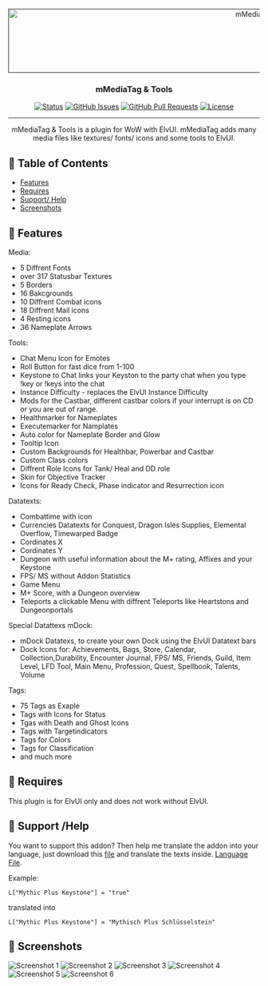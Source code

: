 <p align="center">
  <a href="" rel="noopener">
 <img width=1024px height=128px src="https://raw.githubusercontent.com/mBlinkii/mMediaTag/dev/mmt_logo.png" alt="mMediaTag & Tools"></a>
</p>

<h3 align="center">mMediaTag & Tools</h3>

<div align="center">

[![Status](https://img.shields.io/badge/status-active-success.svg)]()
[![GitHub Issues](https://img.shields.io/github/issues/mBlinkii/mMediaTag.svg)](https://github.com/mBlinkii/mMediaTag/issues)
[![GitHub Pull Requests](https://img.shields.io/github/issues-pr/mBlinkii/mMediaTag.svg)](https://github.com/mBlinkii/mMediaTag/pulls)
[![License](https://img.shields.io/badge/license-ARR-blue.svg)](https://github.com/mBlinkii/mMediaTag/blob/dev/LICENSE.txt)

</div>

---

<p align="center"> mMediaTag & Tools is a plugin for WoW with ElvUI. mMediaTag adds many media files like textures/ fonts/ icons and some tools to ElvUI.
    <br> 
</p>

## 📝 Table of Contents

- [Features](#features)
- [Requires](#requires)
- [Support/ Help](#help)
- [Screenshots](#screenshots)


## 🧐 Features <a name = "features"></a>

Media:
- 5 Diffrent Fonts
- over 317 Statusbar Textures
- 5 Borders
- 16 Bakcgrounds
- 10 Diffrent Combat icons
- 18 Diffrent Mail icons
- 4 Resting icons
- 36 Nameplate Arrows

Tools:
- Chat Menu Icon for Emotes
- Roll Button for fast dice from 1-100
- Keystone to Chat links your Keyston to the party chat when you type !key or !keys into the chat
- Instance Difficulty - replaces the ElvUI Instance Difficulty
- Mods for the Castbar, different castbar colors if your interrupt is on CD or you are out of range.
- Healthmarker for Nameplates
- Executemarker for Namplates
- Auto color for Nameplate Border and Glow
- Tooltip Icon
- Custom Backgrounds for Healthbar, Powerbar and Castbar
- Custom Class colors
- Diffrent Role Icons for Tank/ Heal and DD role
- Skin for Objective Tracker
- Icons for Ready Check, Phase indicator and Resurrection icon

Datatexts:
- Combattime with icon
- Currencies Datatexts for Conquest, Dragon Isles Supplies, Elemental Overflow, Timewarped Badge
- Cordinates X
- Cordinates Y
- Dungeon with useful information about the M+ rating, Affixes and your Keystone
- FPS/ MS without Addon Statistics
- Game Menu
- M+ Score, with a Dungeon overview
- Teleports a clickable Menu with diffrent Teleports like Heartstons and Dungeonportals

Special Datattexs mDock:
- mDock Datatexs, to create your own Dock using the ElvUI Datatext bars
- Dock Icons for: Achievements, Bags, Store, Calendar, Collection,Durability, Encounter Journal, FPS/ MS, Friends, Guild, Item Level, LFD Tool, Main Menu, Profession, Quest, Spellbook, Talents, Volume

Tags:
- 75 Tags as Exaple
- Tags with Icons for Status
- Tgas with Death and Ghost Icons
- Tags with Targetindicators
- Tags for Colors
- Tags for Classification
- and much more

## 🔧 Requires <a name = "requires"></a>

This plugin is for ElvUI only and does not work without ElvUI.

## 🎈 Support /Help <a name="help"></a>

You want to support this addon? Then help me translate the addon into your language, just download this [file](https://github.com/mBlinkii/mMediaTag/blob/dev/translation_example.lua) and translate the texts inside. [Language File](https://github.com/mBlinkii/mMediaTag/blob/dev/translation_example.lua).

Example:


```
L["Mythic Plus Keystone"] = "true"
```

translated into


```
L["Mythic Plus Keystone"] = "Mythisch Plus Schlüsselstein"
```


## 🎈 Screenshots <a name="screenshots"></a>

<img src="https://raw.githubusercontent.com/mBlinkii/mMediaTag/dev/pre1.png" alt="Screenshot 1"></a>
<img src="https://raw.githubusercontent.com/mBlinkii/mMediaTag/dev/pre2.png" alt="Screenshot 2"></a>
<img src="https://raw.githubusercontent.com/mBlinkii/mMediaTag/dev/pre3.png" alt="Screenshot 3"></a>
<img src="https://raw.githubusercontent.com/mBlinkii/mMediaTag/dev/pre4.png" alt="Screenshot 4"></a>
<img src="https://raw.githubusercontent.com/mBlinkii/mMediaTag/dev/pre5.png" alt="Screenshot 5"></a>
<img src="https://raw.githubusercontent.com/mBlinkii/mMediaTag/dev/pre6.png" alt="Screenshot 6"></a>
